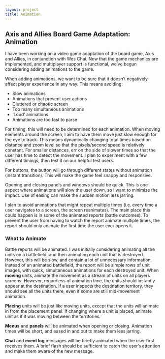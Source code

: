 ```yaml
---
layout: project
title: Animation
---
```


<div class="container">
<h2>
Axis and Allies Board Game Adaptation: Animation
</h2>

<p>
I have been working on a video game adaptation of the board game, Axis and Allies, in conjunction with Wes Chai. Now that the game mechanics are implemented, and multiplayer support is functional, we’ve begun considering adding animations to the game.
</p>
<p>
    When adding animations, we want to be sure that it doesn’t negatively affect player experience in any way. This means avoiding:
    <ul>
    <li>Slow animations</li>
    <li>Animations that prevent user actions</li>
    <li>Cluttered or chaotic screen</li>
    <li>Too many simultaneous animations</li>
    <li>‘Loud’ animations</li>
    <li>Animations are too fast to parse</li>
    </ul>
</p>
<p>

For timing, this will need to be determined for each animation. When moving elements around the screen, I aim to have them move just slow enough for the eye to track. This means dynamically changing total times based on distance and zoom level so that the pixels/second speed is relatively constant. For smaller distances, err on the side of slower times so that the user has time to detect the movement. I plan to experiment with a few different timings, then test it on our helpful test users.
</p>
<p>
For buttons, the button will go through different states without animation (instant transition). This will make the game feel snappy and responsive.
</p>
<p>
Opening and closing panels and windows should be quick. This is one aspect where animations will slow the user down, so I want to minimize the impact. Use of easing can make the sudden motion less jarring.
</p>
<p>
I plan to avoid animations that might repeat multiple times (i.e. every time a user navigates to a screen, the screen reanimates). The main place this could happen is in some of the animated reports (battle outcomes). To prevent the user from having to watch the report animate multiple times, the report should only animate the first time the user ever opens it.
</p>
<h3>
What to Animate
</h3>
<p>
Battle reports will be animated. I was initially considering animating all the units on a battlefield, and then animating each unit that is destroyed. However, this will be slow, and contain a lot of unnecessary information. Instead of an animated battlefield, the report will be simple rows of unit images, with quick, simultaneous animations for each destroyed unit.
	When <b>moving</b> units, animate the movement as a stream of units on all players screens. However, regardless of animation time, the units should instantly appear at the destination. If a user inspects the destination territory, they should see all the units there, even if some are still mid-movement animation.
</p>
<p>
<b>Placing</b> units will be just like moving units, except that the units will animate in from the placement panel. If changing where a unit is placed, animate unit as if it was moving between the territories.
</p>
<p>
<b>Menus</b> and <b>panels</b> will be animated when opening or closing. Animation times will be short, and eased in and out to make them less jarring.
</p>
<p>
<b>Chat</b> and <b>event log</b> messages will be briefly animated when the user first receives them. A brief flash should be sufficient to catch the user’s attention and make them aware of the new message.
</p>
</div>